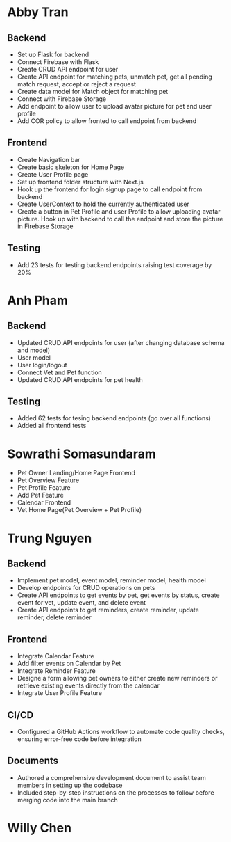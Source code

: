 # Abby Tran
## Backend
- Set up Flask for backend
- Connect Firebase with Flask
- Create CRUD API endpoint for user
- Create API endpoint for matching pets, unmatch pet, get all pending match request, accept or reject a request
- Create data model for Match object for matching pet
- Connect with Firebase Storage
- Add endpoint to allow user to upload avatar picture for pet and user profile
- Add COR policy to allow fronted to call endpoint from backend

## Frontend
- Create Navigation bar
- Create basic skeleton for Home Page
- Create User Profile page
- Set up frontend folder structure with Next.js
- Hook up the frontend for login signup page to call endpoint from backend
- Create UserContext to hold the currently authenticated user
- Create a button in Pet Profile and user Profile to allow uploading avatar picture. Hook up with backend to call the endpoint and store the picture in Firebase Storage
  
## Testing
- Add 23 tests for testing backend endpoints raising test coverage by 20%
  
# Anh Pham
## Backend
- Updated CRUD API endpoints for user (after changing database schema and model)
- User model
- User login/logout
- Connect Vet and Pet function 
- Updated CRUD API endpoints for pet health

## Testing
- Added 62 tests for tesing backend endpoints (go over all functions)
- Added all frontend tests 
  
# Sowrathi Somasundaram
- Pet Owner Landing/Home Page Frontend
- Pet Overview Feature
- Pet Profile Feature
- Add Pet Feature
- Calendar Frontend
- Vet Home Page(Pet Overview + Pet Profile)
  
# Trung Nguyen
## Backend
- Implement pet model, event model, reminder model, health model
- Develop endpoints for CRUD operations on pets
- Create API endpoints to get events by pet, get events by status, create event for vet, update event, and delete event
- Create API endpoints to get reminders, create reminder, update reminder, delete reminder

## Frontend
- Integrate Calendar Feature
- Add filter events on Calendar by Pet
- Integrate Reminder Feature
- Designe a form allowing pet owners to either create new reminders or retrieve existing events directly from the calendar
- Integrate User Profile Feature

## CI/CD
- Configured a GitHub Actions workflow to automate code quality checks, ensuring error-free code before integration

## Documents
- Authored a comprehensive development document to assist team members in setting up the codebase
- Included step-by-step instructions on the processes to follow before merging code into the main branch

# Willy Chen

